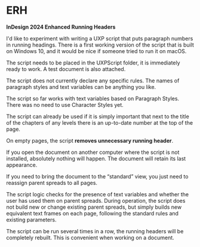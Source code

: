 # ERH
**InDesign 2024 Enhanced Running Headers** 

I'd like to experiment with writing a UXP script that puts paragraph numbers in running headings.
There is a first working version of the script that is built on Windows 10, and it would be nice if someone tried to run it on macOS.

The script needs to be placed in the UXPScript folder, it is immediately ready to work.
A test document is also attached.

The script does not currently declare any specific rules. The names of paragraph styles and text variables can be anything you like.

The script so far works with text variables based on Paragraph Styles. There was no need to use Character Styles yet.

The script can already be used if it is simply important that next to the title of the chapters of any levels there is an up-to-date number at the top of the page.

On empty pages, the script **removes unnecessary running header**.

If you open the document on another computer where the script is not installed, absolutely nothing will happen. The document will retain its last appearance.

If you need to bring the document to the “standard” view, you just need to reassign parent spreads to all pages.

The script logic checks for the presence of text variables and whether the user has used them on parent spreads.
During operation, the script does not build new or change existing parent spreads, but simply builds new equivalent text frames on each page, following the standard rules and existing parameters.

The script can be run several times in a row, the running headers will be completely rebuilt.
This is convenient when working on a document.

